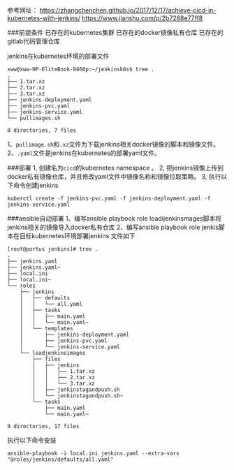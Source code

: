参考网址： https://zhangchenchen.github.io/2017/12/17/achieve-cicd-in-kubernetes-with-jenkins/
   https://www.jianshu.com/p/2b7288e77ff8
   
###前提条件
已存在的kubernetes集群
已存在的docker镜像私有仓库
已存在的gitlab代码管理仓库

jenkins在kubernetes环境的部署文件
```
xww@xww-HP-EliteBook-8460p:~/jenkinsk8s$ tree .
.
├── 1.tar.xz
├── 2.tar.xz
├── 3.tar.xz
├── jenkins-deployment.yaml
├── jenkins-pvc.yaml
├── jenkins-service.yaml
└── pullimages.sh

0 directories, 7 files

```
1、```pullimage.sh```和```.xz```文件为下载jenkins相关docker镜像的脚本和镜像文件。
2、```.yaml```文件是jenkins在kubernetes的部署yaml文件。

###部署
1, 创建名为```cicd```的kubernetes namespace 。
2, 把jenkins镜像上传到docker私有镜像仓库，并且修改yaml文件中镜像名称和镜像拉取策略。
3, 执行以下命令创建jenkins
```
kuberctl create -f jenkins-pvc.yaml -f jenkins-deployment.yaml -f jenkins-service.yaml
```

###ansible自动部署
1、编写ansible playbook role loadijenkinsmages脚本将jenkins相关的镜像导入docker私有仓库
2、编写ansible playbook role jenkis脚本在目标kubernetes环境部署jenkins
文件如下
```
[root@portus jenkins]# tree .
.
├── jenkins.yaml
├── jenkins.yaml~
├── local.ini
├── local.ini~
└── roles
    ├── jenkins
    │   ├── defaults
    │   │   └── all.yaml
    │   ├── tasks
    │   │   ├── main.yaml
    │   │   └── main.yaml~
    │   └── templates
    │       ├── jenkins-deployment.yaml
    │       ├── jenkins-pvc.yaml
    │       └── jenkins-service.yaml
    └── loadjenkinsimages
        ├── files
        │   ├── jenkins
        │   │   ├── 1.tar.xz
        │   │   ├── 2.tar.xz
        │   │   └── 3.tar.xz
        │   ├── jenkinstagandpush.sh
        │   └── jenkinstagandpush.sh~
        └── tasks
            ├── main.yaml
            └── main.yaml~

9 directories, 17 files
```
执行以下命令安装
```
ansible-playbook -i local.ini jenkins.yaml --extra-vars "@roles/jenkins/defaults/all.yaml"
```